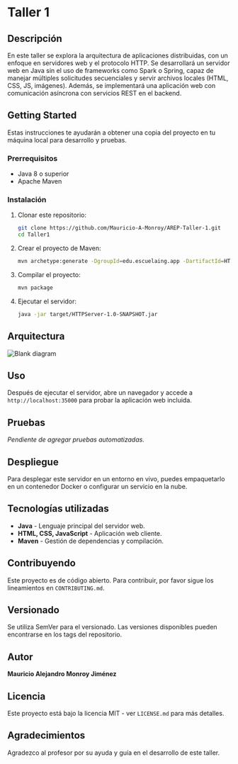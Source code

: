 # Taller 1

## Descripción
En este taller se explora la arquitectura de aplicaciones distribuidas, con un enfoque en servidores web y el protocolo HTTP. Se desarrollará un servidor web en Java sin el uso de frameworks como Spark o Spring, capaz de manejar múltiples solicitudes secuenciales y servir archivos locales (HTML, CSS, JS, imágenes). Además, se implementará una aplicación web con comunicación asíncrona con servicios REST en el backend.

## Getting Started
Estas instrucciones te ayudarán a obtener una copia del proyecto en tu máquina local para desarrollo y pruebas.

### Prerrequisitos
- Java 8 o superior
- Apache Maven

### Instalación
1. Clonar este repositorio:
   ```sh
   git clone https://github.com/Mauricio-A-Monroy/AREP-Taller-1.git
   cd Taller1
   ```
2. Crear el proyecto de Maven:
   ```sh
   mvn archetype:generate -DgroupId=edu.escuelaing.app -DartifactId=HTTPServer -DarchetypeArtifactId=maven-archetype-quickstart -DinteractiveMode=false
   ```
3. Compilar el proyecto:
   ```sh
   mvn package
   ```
4. Ejecutar el servidor:
   ```sh
   java -jar target/HTTPServer-1.0-SNAPSHOT.jar
   ```

## Arquitectura

![Blank diagram](https://github.com/user-attachments/assets/bf3a469d-f8f1-43b0-8e0e-bfee2e327092)



## Uso
Después de ejecutar el servidor, abre un navegador y accede a `http://localhost:35000` para probar la aplicación web incluida.

## Pruebas
*Pendiente de agregar pruebas automatizadas.*

## Despliegue
Para desplegar este servidor en un entorno en vivo, puedes empaquetarlo en un contenedor Docker o configurar un servicio en la nube.

## Tecnologías utilizadas
- **Java** - Lenguaje principal del servidor web.
- **HTML, CSS, JavaScript** - Aplicación web cliente.
- **Maven** - Gestión de dependencias y compilación.

## Contribuyendo
Este proyecto es de código abierto. Para contribuir, por favor sigue los lineamientos en `CONTRIBUTING.md`.

## Versionado
Se utiliza SemVer para el versionado. Las versiones disponibles pueden encontrarse en los tags del repositorio.

## Autor
**Mauricio Alejandro Monroy Jiménez**

## Licencia
Este proyecto está bajo la licencia MIT - ver `LICENSE.md` para más detalles.

## Agradecimientos
Agradezco al profesor por su ayuda y guía en el desarrollo de este taller.


